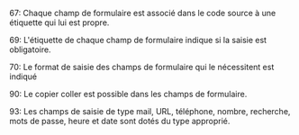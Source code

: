 67:
Chaque champ de formulaire est associé dans le code source à une étiquette qui lui est propre.

69:
L'étiquette de chaque champ de formulaire indique si la saisie est obligatoire.

70:
Le format de saisie des champs de formulaire qui le nécessitent est indiqué

90:
Le copier coller est possible dans les champs de formulaire.

93:
Les champs de saisie de type mail, URL, téléphone, nombre, recherche, mots de passe, heure et date sont dotés du type approprié.
